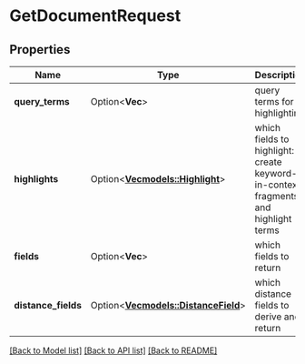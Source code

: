 # GetDocumentRequest

## Properties

Name | Type | Description | Notes
------------ | ------------- | ------------- | -------------
**query_terms** | Option<**Vec<String>**> | query terms for highlighting | [optional]
**highlights** | Option<[**Vec<models::Highlight>**](Highlight.md)> | which fields to highlight: create keyword-in-context fragments and highlight terms | [optional]
**fields** | Option<**Vec<String>**> | which fields to return | [optional]
**distance_fields** | Option<[**Vec<models::DistanceField>**](DistanceField.md)> | which distance fields to derive and return | [optional]

[[Back to Model list]](../README.md#documentation-for-models) [[Back to API list]](../README.md#documentation-for-api-endpoints) [[Back to README]](../README.md)


